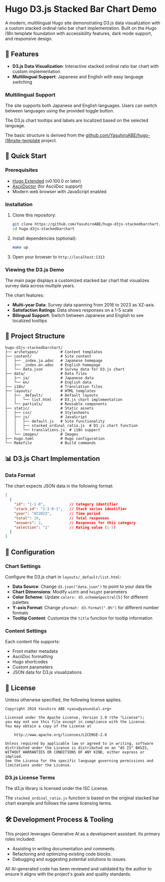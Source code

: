 
# Hugo D3.js Stacked Bar Chart Demo

A modern, multilingual Hugo site demonstrating D3.js data visualization with a custom stacked ordinal ratio bar chart implementation. Built on the Hugo i18n template foundation with accessibility features, dark mode support, and responsive design.

## 🌟 Features

- **D3.js Data Visualization**: Interactive stacked ordinal ratio bar chart with custom implementation
- **Multilingual Support**: Japanese and English with easy language switching

### Multilingual Support

The site supports both Japanese and English languages. Users can switch between languages using the provided toggle button.

The D3.js chart tooltips and labels are localized based on the selected language.

The basic structure is derived from the [github.com/YasuhiroABE/hugo-i18nsite-template](https://github.com/YasuhiroABE/hugo-i18nsite-template) project.

## 🚀 Quick Start

### Prerequisites

- [Hugo Extended](https://gohugo.io/installation/) (v0.100.0 or later)
- [AsciiDoctor](https://asciidoctor.org/) (for AsciiDoc support)
- Modern web browser with JavaScript enabled

### Installation

1. Clone this repository:
   ```bash
   git clone https://github.com/YasuhiroABE/hugo-d3js-stackedbarchart.git
   cd hugo-d3js-stackedbarchart
   ```

2. Install dependencies (optional):
   ```bash
   make up
   ```

3. Open your browser to `http://localhost:1313`

### Viewing the D3.js Demo

The main page displays a customized stacked bar chart that visualizes survey data across multiple years. 

The chart features:

- **Multi-year Data**: Survey data spanning from 2016 to 2023 as XZ-axis.
- **Satisfaction Ratings**: Data shows responses on a 1-5 scale
- **Bilingual Support**: Switch between Japanese and English to see localized tooltips

## 📁 Project Structure

```
hugo-d3js-stackedbarchart/
├── archetypes/          # Content templates
├── content/             # Site content
│   ├── _index.ja.adoc   # Japanese homepage
│   ├── _index.en.adoc   # English homepage
│   └── data.json        # Survey data for D3.js chart
├── data/                # Data files
│   ├── ja/              # Japanese data
│   └── en/              # English data
├── i18n/                # Translation files
├── layouts/             # HTML templates
│   ├── _default/        # Default layouts
│   │   └── list.html    # D3.js chart implementation
│   └── partials/        # Reusable components
├── static/              # Static assets
│   ├── css/             # Stylesheets
│   ├── js/              # JavaScript
│   │   ├── default.js   # Site functionality
│   │   ├── stacked_ordinal_ratio.js  # D3.js chart function
│   │   └── translations.js  # i18n support
│   └── images/          # Images
├── hugo.toml            # Hugo configuration
└── Makefile             # Build commands
```

## 📊 D3.js Chart Implementation

### Data Format

The chart expects JSON data in the following format:

```json
[
  {
    "id": "1-1-0",           // Category identifier
    "stack_id": "1-1-0-1",   // Stack series identifier
    "year": "AY2023",        // Time period
    "total": 10,             // Total responses
    "answers": 2,            // Responses for this category
    "selection": "1"         // Rating value (1-5)
  }
]
```

## 🔧 Configuration

### Chart Settings

Configure the D3.js chart in `layouts/_default/list.html`:

- **Data Source**: Change `d3.json("data.json")` to point to your data file
- **Chart Dimensions**: Modify `width` and `height` parameters
- **Color Scheme**: Update `colors: d3.schemeSpectral[5]` for different palettes
- **Y-axis Format**: Change `yFormat: d3.format(".0%")` for different number formats
- **Tooltip Content**: Customize the `title` function for tooltip information

### Content Settings

Each content file supports:

- Front matter metadata
- AsciiDoc formatting
- Hugo shortcodes
- Custom parameters
- JSON data for D3.js visualizations

## 📄 License

Unless otherwise specified, the following license applies.

    Copyright 2024 Yasuhiro ABE <yasu@yasundial.org>

    Licensed under the Apache License, Version 2.0 (the "License");
    you may not use this file except in compliance with the License.
    You may obtain a copy of the License at

        http://www.apache.org/licenses/LICENSE-2.0

    Unless required by applicable law or agreed to in writing, software
    distributed under the License is distributed on an "AS IS" BASIS,
    WITHOUT WARRANTIES OR CONDITIONS OF ANY KIND, either express or implied.
    See the License for the specific language governing permissions and
    limitations under the License.

### D3.js License Terms

The d3.js library is licensed under the ISC License.

The `stacked_ordinal_ratio.js` function is based on the original stacked bar chart example and follows the same licensing terms.

## 🛠️ Development Process & Tooling

This project leverages Generative AI as a development assistant. Its primary roles included:

* Assisting in writing documentation and comments.
* Refactoring and optimizing existing code blocks.
* Debugging and suggesting potential solutions to issues.

All AI-generated code has been reviewed and validated by the author to ensure it aligns with the project's goals and quality standards.

